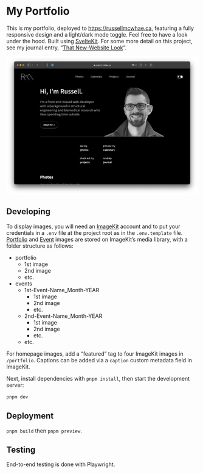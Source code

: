 # My Portfolio

This is my portfolio, deployed to https://russellmcwhae.ca, featuring a fully responsive design and a light/dark mode toggle. Feel free to have a look under the hood. Built using [SvelteKit](https://kit.svelte.dev/). For some more detail on this project, see my journal entry, “[That New-Website Look](https://russellmcwhae.ca/journal/new-website/)”.

!["Desktop view"](./docs/desktop.png)

## Developing

To display images, you will need an [ImageKit](https://imagekit.io) account and to put your credentials in a `.env` file at the project root as in the `.env.template` file. [Portfolio](https://russellmcwhae.ca/photography) and [Event](https://russellmcwhae.ca/events) images are stored on ImageKit’s media library, with a folder structure as follows:

- portfolio
    - 1st image
    - 2nd image
    - etc.
- events
    - 1st-Event-Name_Month-YEAR
        - 1st image
        - 2nd image
        - etc.
    - 2nd-Event-Name_Month-YEAR
        - 1st image
        - 2nd image
        - etc.
    - etc.

For homepage images, add a “featured” tag to four ImageKit images in `/portfolio`. Captions can be added via a `caption` custom metadata field in ImageKit.

Next, install dependencies with `pnpm install`, then start the development server:

```bash
pnpm dev
```

## Deployment

`pnpm build` then `pnpm preview`.

## Testing

End-to-end testing is done with Playwright.
